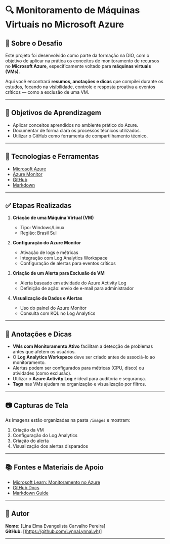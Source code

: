# 🔍 Monitoramento de Máquinas Virtuais no Microsoft Azure

## 🧠 Sobre o Desafio

Este projeto foi desenvolvido como parte da formação na DIO, com o objetivo de aplicar na prática os conceitos de monitoramento de recursos no **Microsoft Azure**, especificamente voltado para **máquinas virtuais (VMs)**.

Aqui você encontrará **resumos, anotações e dicas** que compilei durante os estudos, focando na visibilidade, controle e resposta proativa a eventos críticos — como a exclusão de uma VM.

---

## 🎯 Objetivos de Aprendizagem

- Aplicar conceitos aprendidos no ambiente prático do Azure.
- Documentar de forma clara os processos técnicos utilizados.
- Utilizar o GitHub como ferramenta de compartilhamento técnico.

---

## 🧰 Tecnologias e Ferramentas

- [Microsoft Azure](https://azure.microsoft.com/)
- [Azure Monitor](https://learn.microsoft.com/pt-br/azure/azure-monitor/)
- [GitHub](https://github.com/)
- [Markdown](https://www.markdownguide.org/)

---

## ✅ Etapas Realizadas

1. **Criação de uma Máquina Virtual (VM)**
   - Tipo: Windows/Linux
   - Região: Brasil Sul
   

2. **Configuração do Azure Monitor**
   - Ativação de logs e métricas
   - Integração com Log Analytics Workspace
   - Configuração de alertas para eventos críticos

3. **Criação de um Alerta para Exclusão de VM**
   - Alerta baseado em atividade do Azure Activity Log
   - Definição de ação: envio de e-mail para administrador

4. **Visualização de Dados e Alertas**
   - Uso do painel do Azure Monitor
   - Consulta com KQL no Log Analytics

---

## 📝 Anotações e Dicas

- **VMs com Monitoramento Ativo** facilitam a detecção de problemas antes que afetem os usuários.
- O **Log Analytics Workspace** deve ser criado antes de associá-lo ao monitoramento.
- Alertas podem ser configurados para métricas (CPU, disco) ou atividades (como exclusão).
- Utilizar o **Azure Activity Log** é ideal para auditoria e segurança.
- **Tags** nas VMs ajudam na organização e visualização por filtros.

---

## 📷 Capturas de Tela

As imagens estão organizadas na pasta `/images` e mostram:

1. Criação da VM
2. Configuração do Log Analytics
3. Criação do alerta
4. Visualização dos alertas disparados

---

## 📚 Fontes e Materiais de Apoio

- [Microsoft Learn: Monitoramento no Azure](https://learn.microsoft.com/pt-br/training/modules/monitor-azure-resources/)
- [GitHub Docs](https://docs.github.com/)
- [Markdown Guide](https://www.markdownguide.org/basic-syntax/)

---

## 🚀 Autor

**Nome:** [Lina Elma Evangelista Carvalho Pereira]  
**GitHub:** [(https://github.com/LynnaLynnaLyh)]

---


